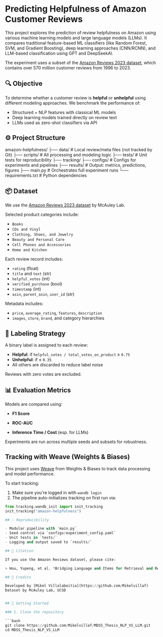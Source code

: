 # Predicting Helpfulness of Amazon Customer Reviews

This project explores the prediction of review helpfulness on Amazon using various machine learning models and large language models (LLMs). It compares traditional feature-based ML classifiers (like Random Forest, SVM, and Gradient Boosting), deep learning approaches (CNN/RCNN), and LLM-based classification using GPT and DeepSeekAI.

The experiment uses a subset of the [Amazon Reviews 2023 dataset](https://huggingface.co/datasets/McAuley-Lab/Amazon-Reviews-2023), which contains over 570 million customer reviews from 1996 to 2023.

## 🔍 Objective

To determine whether a customer review is **helpful** or **unhelpful** using different modeling approaches. We benchmark the performance of:

- Structured + NLP features with classical ML models
- Deep learning models trained directly on review text
- LLMs used as zero-shot classifiers via API

## ⚙️ Project Structure
amazon-helpfulness/
├── data/                 # Local review/meta files (not tracked by Git)
├── scripts/              # All processing and modeling logic
├── tests/                # Unit tests for reproducibility
├── tracking/
├── configs/              # Configs for experiments and pipelines
├── results/              # Output: metrics, predictions, figures
├── main.py               # Orchestrates full experiment runs
└── requirements.txt      # Python dependencies

## 📦 Dataset

We use the [Amazon Reviews 2023 dataset](https://github.com/hyp1231/AmazonReviews2023) by McAuley Lab.

Selected product categories include:

- `Books`
- `CDs and Vinyl`
- `Clothing, Shoes, and Jewelry`
- `Beauty and Personal Care`
- `Cell Phones and Accessories`
- `Home and Kitchen`

Each review record includes:

- `rating` (float)
- `title` and `text` (str)
- `helpful_votes` (int)
- `verified_purchase` (bool)
- `timestamp` (int)
- `asin`, `parent_asin`, `user_id` (str)

Metadata includes:

- `price`, `average_rating`, `features`, `description`
- `images`, `store`, `brand`, and category hierarchies

## 🧪 Labeling Strategy

A binary label is assigned to each review:

- **Helpful**: if `helpful_votes / total_votes_on_product` ≥ `0.75`
- **Unhelpful**: if ≤ `0.35`
- All others are discarded to reduce label noise

Reviews with zero votes are excluded.

## 📊 Evaluation Metrics

Models are compared using:

- **F1 Score**
- **ROC-AUC**

- **Inference Time / Cost** (esp. for LLMs)

Experiments are run across multiple seeds and subsets for robustness.

## Tracking with Weave (Weights & Biases)

This project uses [Weave](https://wandb.ai/weave) from Weights & Biases to track data processing and model performance.

To start tracking:

1. Make sure you're logged in with `wandb login`
2. The pipeline auto-initializes tracking on first run via:

```python
from tracking.wandb_init import init_tracking
init_tracking("amazon-helpfulness")

## 💡 Reproducibility

- Modular pipeline with `main.py`
- Seed control via `configs/experiment_config.yaml`
- Unit tests in `tests/`
- Logging and output saved to `results/`

## 📄 Citation

If you use the Amazon Reviews dataset, please cite:

> Hou, Yupeng, et al. *Bridging Language and Items for Retrieval and Recommendation.* arXiv preprint arXiv:2403.03952, 2024.

## 🧠 Credits

Developed by [Mikel Villalabeitia](https://github.com/Mikelvillaf)  
Dataset by McAuley Lab, UCSD


## 🚀 Getting Started

### 1. Clone the repository

```bash
git clone https://github.com/Mikelvillaf/MDSS_Thesis_NLP_VS_LLM.git
cd MDSS_Thesis_NLP_VS_LLM

